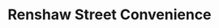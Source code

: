 ---
title: "Renshaw Street Convenience"
url: /liverpool/renshaw-street-convenience/
shop: convenience
---